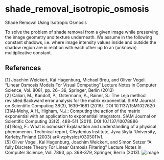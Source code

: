 # shade_removal_isotropic_osmosis
Shade Removal Using Isotropic Osmosis

To solve the problem of shade removal from a given image while preserving the image geometry and texture underneath. 
We assume in the following constant shadows, i.e. where image intensity values inside and outside the shadow region are in relation with each other up to an (unknown) multiplicative constant.

References
-----------------------------------------------
[1] Joachim Weickert, Kai Hagenburg, Michael Breu, and Oliver Vogel. “Linear Osmosis Models For Visual Computing” Lecture Notes in Computer Science, Vol. 8081, pp. 26– 39, Springer, Berlin (2013)					
[2] Caliari, M., Kandolf, P., Ostermann, A., Rainer, S.: The Leja method revisited:Backward error analysis for the matrix exponential. SIAM Journal on Scientific Computing 38(3), 1639–1661 (2016). DOI 10.1137/15M1027620		
[3]Al-Mohy, A.H., Higham, N.J.: Computing the action of the matrix exponential with an application to exponential integrators. SIAM Journal on Scientific Computing 33(2), 488–511 (2011). DOI 10.1137/10078886			
[4] Borg, F.: What is osmosis? Explanation and understanding of a physical phenomenon. Technical report, Chydenius Institute, Jyva ̈skyla ̈ University, Karleby,Finland (2003) arXiv:physics/0305011v1.				
[5] Oliver Vogel, Kai Hagenburg, Joachim Weickert, and Simon Setzer “A fully Discrete Theory For Linear Osmosis Filtering” Lecture Notes in Computer Science, Vol. 7893, pp. 368-379, Springer, Berlin (2013). 
![image](https://user-images.githubusercontent.com/29679936/131215604-e71284e1-d96c-4834-ba5b-d9a1846576f1.png)
